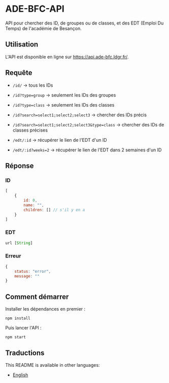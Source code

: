# ADE-BFC-API

API pour chercher des ID, de groupes ou de classes, et des EDT (Emploi Du Temps) de l'académie de Besançon.

## Utilisation
L'API est disponible en ligne sur https://api.ade-bfc.ldgr.fr/.

## Requête
- `/id/` -> tous les IDs
- `/id?type=group` -> seulement les IDs des groupes
- `/id?type=class` -> seulement les IDs des classes
- `/id?search=select1;select2;select3` -> chercher des IDs précis
- `/id?search=select1;select2;select3&type=class` -> chercher des IDs de classes précises

- `/edt/:id` -> récupérer le lien de l'EDT d'un ID
- `/edt/:id?weeks=2` -> récupérer le lien de l'EDT dans 2 semaines d'un ID

## Réponse
### ID
```js
[
	{
		id: 0,
		name: "",
		children: [] // s'il y en a
	}
]
```

### EDT
```js
url [String]
```

### Erreur
```js
{
	status: "error",
	message: ""
}
```

## Comment démarrer
Installer les dépendances en premier :
```
npm install
```
Puis lancer l'API :
```
npm start
```

## Traductions
This README is available in other languages:
- [English](README.md)